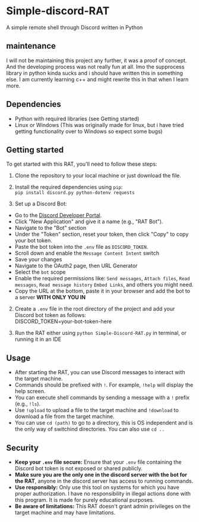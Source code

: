 # Simple-discord-RAT
A simple remote shell through Discord written in Python

## maintenance
I will not be maintaining this project any further, it was a proof of concept. And the developing process was not really fun at all. Imo the supprocess library in python kinda sucks and i should have written this in something else. I am currently learning c++ and might rewrite this in that when I learn more.

## Dependencies
- Python with required libraries (see Getting started)
- Linux or Windows (This was originally made for linux, but i have tried getting functionality over to Windows so expect some bugs)

## Getting started

To get started with this RAT, you'll need to follow these steps:

1. Clone the repository to your local machine or just download the file.

3. Install the required dependencies using `pip`:  
`pip install discord.py python-dotenv requests`

4. Set up a Discord Bot:
- Go to the [Discord Developer Portal](https://discord.com/developers/applications).
- Click "New Application" and give it a name (e.g., "RAT Bot").
- Navigate to the "Bot" section
- Under the "Token" section, reset your token, then click "Copy" to copy your bot token.
- Paste the bot token into the `.env` file as `DISCORD_TOKEN`.
- Scroll down and enable the `Message Content Intent` switch
- Save your changes
- Navigate to the OAuth2 page, then URL Generator
- Select the `bot` scope
- Enable the required permissions like: `Send messages`, `Attach files`, `Read messages`, `Read message history` `Embed Links`, and others you might need.
- Copy the URL at the bottom, paste it in your browser and add the bot to a server **WITH ONLY YOU IN**

2. Create a `.env` file in the root directory of the project and add your Discord bot token as follows:  
   DISCORD_TOKEN=your-bot-token-here

5. Run the RAT either using `python Simple-Discord-RAT.py` in terminal, or running it in an IDE

## Usage

- After starting the RAT, you can use Discord messages to interact with the target machine.
- Commands should be prefixed with `!`. For example, `!help` will display the help screen.
- You can execute shell commands by sending a message with a `!` prefix (e.g., `!ls`).
- Use `!upload` to upload a file to the target machine and `!download` to download a file from the target machine.
- You can use `cd (path)` to go to a directory, this is OS independent and is the only way of switchind directories. You can also use `cd ..`

## Security
- **Keep your `.env` file secure:** Ensure that your `.env` file containing the Discord bot token is not exposed or shared publicly.
- **Make sure you are the only one in the discord server with the bot for the RAT**, anyone in the discord server has access to running commands.
- **Use responsibly:** Only use this tool on systems for which you have proper authorization. I have no responsibility in illegal actions done with this program. It is made for purely educational purposes.
- **Be aware of limitations:** This RAT doesn't grant admin privileges on the target machine and may have limitations.

